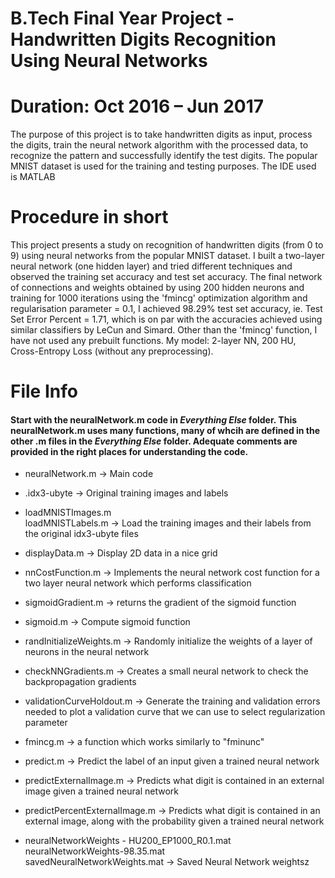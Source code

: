 # B.Tech Final Year Project - Handwritten Digits Recognition Using Neural Networks
# Duration: Oct 2016 – Jun 2017

The purpose of this project is to take handwritten digits as input, process the digits, train the neural network algorithm with the processed data, to recognize the pattern and successfully identify the test digits. The popular MNIST dataset is used for the training and testing purposes. The IDE used is MATLAB

# Procedure in short
This project presents a study on recognition of handwritten digits (from 0 to 9) using neural networks from the popular MNIST dataset. I built a two-layer neural network (one hidden layer) and tried different techniques and observed the training set accuracy and test set accuracy. The final network of connections and weights obtained by using 200 hidden neurons and training for 1000 iterations using the 'fmincg' optimization algorithm and regularisation parameter = 0.1, I achieved 98.29% test set accuracy, ie. Test Set Error Percent = 1.71, which is on par with the accuracies achieved using similar classifiers by LeCun and Simard. Other than the 'fmincg' function, I have not used any prebuilt functions. My model: 2-layer NN, 200 HU, Cross-Entropy Loss (without any preprocessing).

# File Info
#### Start with the neuralNetwork.m code in _Everything Else_ folder. This neuralNetwork.m uses many functions, many of whcih are defined in the other .m files in the  _Everything Else_ folder. Adequate comments are provided in the right places for understanding the code.  
  
* neuralNetwork.m -> Main code  
  
* .idx3-ubyte -> Original training images and labels  
  
* loadMNISTImages.m  
loadMNISTLabels.m -> Load the training images and their labels from the original idx3-ubyte files  
  
* displayData.m -> Display 2D data in a nice grid  
  
* nnCostFunction.m -> Implements the neural network cost function for a two layer neural network which performs classification  
  
* sigmoidGradient.m -> returns the gradient of the sigmoid function  
  
* sigmoid.m -> Compute sigmoid function  
  
* randInitializeWeights.m -> Randomly initialize the weights of a layer of neurons in the neural network  
  
* checkNNGradients.m -> Creates a small neural network to check the backpropagation gradients  
  
* validationCurveHoldout.m -> Generate the training and validation errors needed to plot a validation curve that we can use to select regularization parameter  
  
* fmincg.m -> a function which works similarly to "fminunc"  
  
* predict.m -> Predict the label of an input given a trained neural network  
  
* predictExternalImage.m -> Predicts what digit is contained in an external image given a trained neural network  
  
* predictPercentExternalImage.m -> Predicts what digit is contained in an external image, along with the probability given a trained neural network  
  
* neuralNetworkWeights - HU200_EP1000_R0.1.mat  
neuralNetworkWeights-98.35.mat  
savedNeuralNetworkWeights.mat -> Saved Neural Network weightsz
